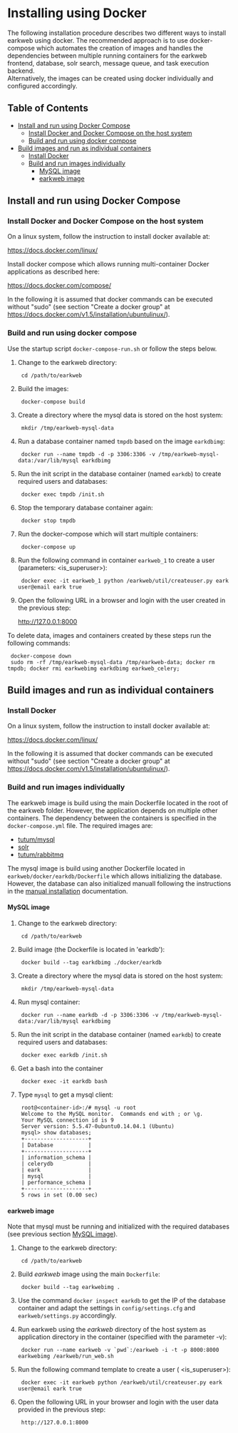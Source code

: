 # Installing using Docker

The following installation procedure describes two different ways to install earkweb using docker. The recommended approach is to use docker-compose which automates the creation 
of images and handles the dependencies between multiple running containers for the earkweb frontend, database, solr search, message queue, and task execution backend.  
Alternatively, the images can be created using docker individually and configured accordingly.

## Table of Contents 

  - [Install and run using Docker Compose](#install-and-run-using-docker-compose)
    - [Install Docker and Docker Compose on the host system](#install-docker-and-docker-compose-on-the-host-system)
    - [Build and run using docker compose](#build-and-run-using-docker-compose)
  - [Build images and run as individual containers](#build-images-and-run-as-individual-containers)
    - [Install Docker](#install-docker)
    - [Build and run images individually](#build-and-run-images-individually)
      - [MySQL image](#mysql-image)
      - [earkweb image](#earkweb-image)
      
## Install and run using Docker Compose

### Install Docker and Docker Compose on the host system

On a linux system, follow the instruction to install docker available at:

  https://docs.docker.com/linux/
    
Install docker compose which allows running multi-container Docker applications as described here:

  https://docs.docker.com/compose/
    
In the following it is assumed that docker commands can be executed without "sudo" (see section "Create a docker group" at https://docs.docker.com/v1.5/installation/ubuntulinux/). 

### Build and run using docker compose

Use the startup script `docker-compose-run.sh` or follow the steps below.

1. Change to the earkweb directory:

        cd /path/to/earkweb
    
2. Build the images:

        docker-compose build
        
3. Create a directory where the mysql data is stored on the host system:

        mkdir /tmp/earkweb-mysql-data
    
4. Run a database container named `tmpdb` based on the image `earkdbimg`:

        docker run --name tmpdb -d -p 3306:3306 -v /tmp/earkweb-mysql-data:/var/lib/mysql earkdbimg
    
5. Run the init script in the database container (named `earkdb`) to create required users and databases:

        docker exec tmpdb /init.sh
    
6. Stop the temporary database container again:

        docker stop tmpdb
    
7. Run the docker-compose which will start multiple containers:

        docker-compose up
    
8. Run the following command in container `earkweb_1` to create a user (parameters: <username> <email> <password> <is_superuser>):

        docker exec -it earkweb_1 python /earkweb/util/createuser.py eark user@email eark true
    
9. Open the following URL in a browser and login with the user created in the previous step:

    http://127.0.0.1:8000
    
To delete data, images and containers created by these steps run the following commands:
 
     docker-compose down
     sudo rm -rf /tmp/earkweb-mysql-data /tmp/earkweb-data; docker rm tmpdb; docker rmi earkwebimg earkdbimg earkweb_celery;

## Build images and run as individual containers

### Install Docker 

On a linux system, follow the instruction to install docker available at:

  https://docs.docker.com/linux/
    
In the following it is assumed that docker commands can be executed without "sudo" (see section "Create a docker group" at https://docs.docker.com/v1.5/installation/ubuntulinux/). 

### Build and run images individually

The earkweb image is build using the main Dockerfile located in the root of the earkweb folder. However, the application depends on multiple other containers. The dependency
between the containers is specified in the `docker-compose.yml` file. The required images are:

* [tutum/mysql](https://hub.docker.com/r/tutum/rabbitmq/)
* [solr](https://hub.docker.com/_/solr/)
* [tutum/rabbitmq](https://hub.docker.com/r/tutum/rabbitmq/)

The mysql image is build using another Dockerfile located in `earkweb/docker/earkdb/Dockerfile` which allows initializing the database. However, the database can also initialized
manuall following the instructions in the [manual installation](./docs/install_manual.md) documentation. 

#### MySQL image

1. Change to the earkweb directory:

        cd /path/to/earkweb

2. Build image (the Dockerfile is located in 'earkdb'):

        docker build --tag earkdbimg ./docker/earkdb
        
3. Create a directory where the mysql data is stored on the host system:

        mkdir /tmp/earkweb-mysql-data
    
4. Run mysql container:
    
        docker run --name earkdb -d -p 3306:3306 -v /tmp/earkweb-mysql-data:/var/lib/mysql earkdbimg
        
5. Run the init script in the database container (named `earkdb`) to create required users and databases:

        docker exec earkdb /init.sh
    
5. Get a bash into the container
    
        docker exec -it earkdb bash
    
6. Type `mysql` to get a mysql client:

        root@<container-id>:/# mysql -u root
        Welcome to the MySQL monitor.  Commands end with ; or \g.
        Your MySQL connection id is 9
        Server version: 5.5.47-0ubuntu0.14.04.1 (Ubuntu)
        mysql> show databases;
        +--------------------+
        | Database           |
        +--------------------+
        | information_schema |
        | celerydb           |
        | eark               |
        | mysql              |
        | performance_schema |
        +--------------------+
        5 rows in set (0.00 sec)

        
#### earkweb image

Note that mysql must be running and initialized with the required databases (see previous section [MySQL image](#mysql-image)).

1. Change to the earkweb directory:

        cd /path/to/earkweb

2. Build *earkweb* image using the main `Dockerfile`:

        docker build --tag earkwebimg .
        
3. Use the command `docker inspect earkdb` to get the IP of the database container and adapt the settings in `config/settings.cfg` and `earkweb/settings.py` accordingly.

4. Run earkweb using the *earkweb* directory of the host system as application directory in the container (specified with the parameter -v):

        docker run --name earkweb -v `pwd`:/earkweb -i -t -p 8000:8000 earkwebimg /earkweb/run_web.sh
        
5. Run the following command template to create a user (<username> <email> <password> <is_superuser>):

        docker exec -it earkweb python /earkweb/util/createuser.py eark user@email eark true
        
6. Open the following URL in your browser and login with the user data provided in the previous step:

        http://127.0.0.1:8000
        
